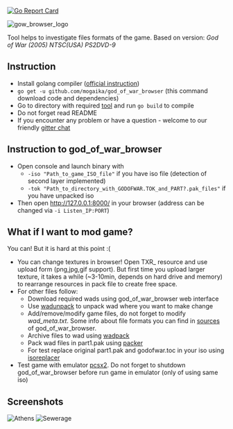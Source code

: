 [![Go Report Card](https://goreportcard.com/badge/github.com/mogaika/god_of_war_browser)](https://goreportcard.com/report/github.com/mogaika/god_of_war_browser)

![gow_browser_logo](https://user-images.githubusercontent.com/3680954/28489831-6ec1c660-6edd-11e7-9b08-7c79b20196d8.png)

Tool helps to investigate files formats of the game.
Based on version: *God of War (2005)  NTSC(USA)  PS2DVD-9*

## Instruction
- Install golang compiler ([official instruction](https://golang.org/doc/install))
- `go get -u github.com/mogaika/god_of_war_browser` (this command download code and dependencies)
- Go to directory with required [tool](https://github.com/mogaika/god_of_war_browser/tree/master/tools) and run `go build` to compile
- Do not forget read README
- If you encounter any problem or have a question - welcome to our friendly [gitter chat](https://gitter.im/god_of_war/)

## Instruction to god_of_war_browser
- Open console and launch binary with
  - ```-iso "Path_to_game_ISO_file"``` if you have iso file (detection of second layer implemented)
  - ```-tok "Path_to_directory_with_GODOFWAR.TOK_and_PART?.pak_files"``` if you have unpacked iso
- Then open http://127.0.0.1:8000/ in your browser (address can be changed via ```-i Listen_IP:PORT```)

## What if I want to mod game?
You can! But it is hard at this point :(
- You can change textures in browser! Open TXR_ resource and use upload form (png,jpg,gif support). But first time you upload larger texture, it takes a while (~3-10min, depends on hard drive and memory) to rearrange resources in pack file to create free space.
- For other files follow:
  - Download required wads using god_of_war_browser web interface
  - Use [wadunpack](https://github.com/mogaika/god_of_war_browser/tree/master/tools/wadunpack) to unpack wad where you want to make change
  - Add/remove/modify game files, do not forget to modify *wad_meta.txt*. Some info about file formats you can find in [sources](https://github.com/mogaika/god_of_war_browser/tree/master/pack/wad) of god_of_war_browser.
  - Archive files to wad using [wadpack](https://github.com/mogaika/god_of_war_browser/tree/master/tools/wadpack)
  - Pack wad files in part1.pak using [packer](https://github.com/mogaika/god_of_war_browser/tree/master/tools/packer)
  - For test replace original part1.pak and godofwar.toc in your iso using [isoreplacer](https://github.com/mogaika/god_of_war_browser/tree/master/tools/isoreplacer)
- Test game with emulator [pcsx2](https://github.com/PCSX2/pcsx2). Do not forget to shutdown god_of_war_browser before run game in emulator (only of using same iso)

## Screenshots
![Athens](https://user-images.githubusercontent.com/3680954/28489832-6ec6697c-6edd-11e7-8ead-ed37e3870b15.png)
![Sewerage](https://user-images.githubusercontent.com/3680954/28489833-6ecbfc5c-6edd-11e7-9d63-1ca0b060ddec.png)


